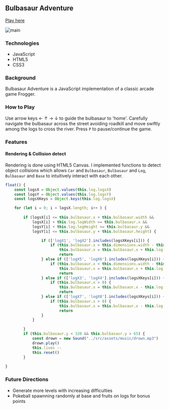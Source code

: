 ## Bulbasaur Adventure

[Play here](https://bulbasaur-adventure.firebaseapp.com/)

![main](https://we-camp-seeds.s3.us-east-2.amazonaws.com/bulbasaur_landing.png)

### Technologies

* JavaScript
* HTML5
* CSS3

### Background

Bulbasaur Adventure is a JavaScript implementation of a classic arcade game Frogger.

### How to Play

Use arrow keys &#8592; &#8593; &#8594; &#8595; to guide the bulbasaur to 'home'. Carefully navigate the bulbasaur across the street avoiding roadkill and move swiftly among the logs to cross the river. Press `P` to pause/continue the game.

### Features

#### Rendering & Collision detect

Rendering is done using HTML5 Canvas. I implemented functions to detect object collisions which allows `Car` and `Bulbasaur`, `Bulbasaur` and `Log`, `Bulbasaur` and `Base` to intuitively interact with each other. 

```javascript
float() {
    const logsX = Object.values(this.log.logsX)
    const logsY = Object.values(this.log.logsY)
    const logsXKeys = Object.keys(this.log.logsX)

    for (let i = 0; i < logsX.length; i++ ) {
    
        if (logsX[i] <= this.bulbasaur.x + this.bulbasaur.width &&
            logsX[i] + this.log.logWidth >= this.bulbasaur.x &&
            logsY[i] + this.log.logHeight >= this.bulbasaur.y && 
            logsY[i] <= this.bulbasaur.y + this.bulbasaur.height) {

                if (['logX1', 'logX2'].includes(logsXKeys[i])) {
                    if (this.bulbasaur.x < this.dimensions.width - this.bulbasaur.width) {
                        this.bulbasaur.x = this.bulbasaur.x + this.log.mediumSpeed }
                        return 
                } else if (['logX5', 'logX6'].includes(logsXKeys[i])) {
                    if (this.bulbasaur.x < this.dimensions.width - this.bulbasaur.width) {
                        this.bulbasaur.x = this.bulbasaur.x + this.log.lowSpeed }
                        return 
                } else if (['logX3', 'logX4'].includes(logsXKeys[i])) {
                    if (this.bulbasaur.x > 0) {
                        this.bulbasaur.x = this.bulbasaur.x - this.log.mediumSpeed }
                        return 
                } else if (['logX7', 'logX8'].includes(logsXKeys[i])) {
                    if (this.bulbasaur.x > 0) {
                        this.bulbasaur.x = this.bulbasaur.x - this.log.lowSpeed }
                        return
                } 
            } 

        } 
        if (this.bulbasaur.y < 320 && this.bulbasaur.y > 65) {
            const drown = new Sound("../src/assets/music/drown.mp3") 
            drown.play()  
            this.lives --
            this.reset() 
        }
       
}
```
### Future Directions

* Generate more levels with increasing difficulties
* Pokeball spawnning randomly at base and fruits on logs for bonus points
